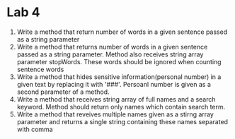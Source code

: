 # Lab 4
1. Write a method that return number of words in a given sentence passed as a string parameter
2. Write a method that returns number of words  in a given sentence passed as a string parameter. Method also receives string array parameter stopWords. These words should be ignored when counting sentence words
3. Write a method that hides sensitive information(personal number) in a given text by replacing it with '###'. Persoanl number is given as a second parameter of a method.
4. Write a method that receives string array of full names and a search keyword. Method should return only names which contain search term.
5. Write a method that reveives multiple names given as a stirng array parameter and returns a single string containing these names separated with comma
